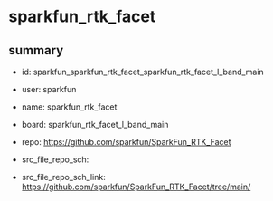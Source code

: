 # sparkfun_rtk_facet
 
## summary 
* id: sparkfun_sparkfun_rtk_facet_sparkfun_rtk_facet_l_band_main
* user: sparkfun
* name: sparkfun_rtk_facet
* board: sparkfun_rtk_facet_l_band_main
* repo: https://github.com/sparkfun/SparkFun_RTK_Facet



* src_file_repo_sch: 
* src_file_repo_sch_link: https://github.com/sparkfun/SparkFun_RTK_Facet/tree/main/






